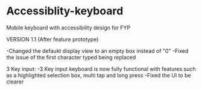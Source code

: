 # Accessiblity-keyboard
Mobile keyboard with accessibility design for FYP

VERSION 1.1 (After feature prototype)

-Changed the defaukt display view to an empty box instead of "0"
-Fixed the issue of the first character typed being replaced

3 Key input:
-3 Key input keyboard is now fully functional with features such as a highlighted selection box, multi tap and long press
-Fixed the UI to be clearer
